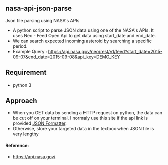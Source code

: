 ## nasa-api-json-parse
Json file parsing using NASA's APIs

- A python script to parse JSON data using one of the NASA's APIs. It uses Neo - Feed Open Api to get data using start_date and end_date. 
- We can search expected incoming asteroid by searching a specific period. 
- Example Query : https://api.nasa.gov/neo/rest/v1/feed?start_date=2015-09-07&end_date=2015-09-08&api_key=DEMO_KEY

## Requirement
- python 3 

## Approach 
- When you GET data by sending a HTTP request on python, the data can be cut off on your terminal. I normaly use this site if the api link is provided [JSON Formatter](https://jsonformatter.org/json-pretty-print).
- Otherwise, store your targeted data in the textbox when JSON file is very lengthy

#### Reference: 
- https://api.nasa.gov/
